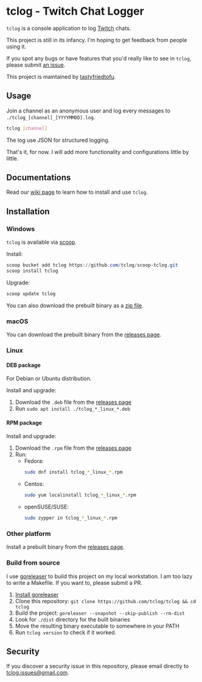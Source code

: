# tclog - Twitch Chat Logger

`tclog` is a console application to log [Twitch](https://twitch.tv) chats.

This project is still in its infancy. I'm hoping to get feedback from people using it.

If you spot any bugs or have features that you'd really like to see in `tclog`, please submit [an issue](https://github.com/tclog/tclog/issues).

This project is maintained by [tastyfriedtofu](https://twitch.tv/tastyfriedtofu).

## Usage

Join a channel as an anonymous user and log every messages to `./tclog_[channel]_[YYYYMMDD].log`.

```bash
tclog [channel]
```

The log use JSON for structured logging. 

That's it, for now. I will add more functionality and configurations little by little.

## Documentations

Read our [wiki page](https://github.com/tclog/tclog/wiki) to learn how to install and use `tclog`.

## Installation

### Windows

`tclog` is available via [scoop](https://scoop.sh).

Install:

```powershell
scoop bucket add tclog https://github.com/tclog/scoop-tclog.git
scoop install tclog
```

Upgrade:

```powershell
scoop update tclog
```

You can also download the prebuilt binary as a [zip file][releases page].

### macOS

You can download the prebuilt binary from the [releases page][].

### Linux

#### DEB package

For Debian or Ubuntu distribution.

Install and upgrade:

1. Download the `.deb` file from the [releases page][]
2. Run `sudo apt install ./tclog_*_linux_*.deb`

#### RPM package

Install and upgrade:

1. Download the `.rpm` file from the [releases page][]
2. Run:
    - Fedora:
        ```bash
        sudo dnf install tclog_*_linux_*.rpm
        ```
    - Centos:
        ```bash
        sudo yum localinstall tclog_*_linux_*.rpm
        ```
    - openSUSE/SUSE:
        ```bash
        sudo zypper in tclog_*_linux_*.rpm
        ```
    
### Other platform

Install a prebuilt binary from the [releases page][].

### Build from source

I use [goreleaser](https://goreleaser.com/) to build this project on my local workstation. I am too lazy to write a Makefile. If you want to, please submit a PR. 

1. [Install goreleaser](https://goreleaser.com/install/)
2. Clone this repository: `git clone https://github.com/tclog/tclog && cd tclog`
2. Build the project: `goreleaser --snapshot --skip-publish --rm-dist`
3. Look for `./dist` directory for the built binaries
4. Move the resulting binary executable to somewhere in your PATH
5. Run `tclog version` to check if it worked. 

[releases page]: https://github.com/tclog/tclog/releases/latest

## Security

If you discover a security issue in this repository, please email directly to tclog.issues@gmail.com.
